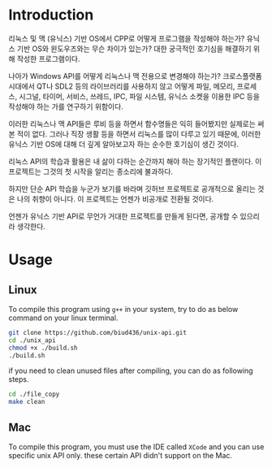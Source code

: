 # Introduction
리눅스 및 맥 (유닉스) 기반 OS에서 CPP로 어떻게 프로그램을 작성해야 하는가? 유닉스 기반 OS와 윈도우즈와는 무슨 차이가 있는가? 대한 궁극적인 호기심을 해결하기 위해 작성한 프로그램이다. 

나아가 Windows API를 어떻게 리눅스나 맥 전용으로 변경해야 하는가? 크로스플랫폼 시대에서 QT나 SDL2 등의 라이브러리를 사용하지 않고 어떻게 파일, 메모리, 프로세스, 시그널, 타이머, 서비스, 쓰레드, IPC, 파일 시스템, 유닉스 소켓을 이용한 IPC 등을 작성해야 하는 가를 연구하기 위함이다. 

이러한 리눅스나 맥 API들은 루비 등을 하면서 함수명들은 익히 들어봤지만 실제로는 써본 적이 없다. 그러나 직장 생활 등을 하면서 리눅스를 많이 다루고 있기 때문에, 이러한 유닉스 기반 OS에 대해 더 깊게 알아보고자 하는 순수한 호기심이 생긴 것이다.

리눅스 API의 학습과 활용은 내 삶이 다하는 순간까지 해야 하는 장기적인 플랜이다. 이 프로젝트는 그것의 첫 시작을 알리는 종소리에 불과하다.

하지만 단순 API 학습을 누군가 보기를 바라며 깃허브 프로젝트로 공개적으로 올리는 것은 나의 취향이 아니다. 이 프로젝트는 언젠가 비공개로 전환될 것이다.

언젠가 유닉스 기반 API로 무언가 거대한 프로젝트를 만들게 된다면, 공개할 수 있으리라 생각한다.

# Usage

## Linux
To compile this program using `g++` in your system, try to do as below command on your linux terminal.

```sh
git clone https://github.com/biud436/unix-api.git
cd ./unix_api
chmod +x ./build.sh
./build.sh
```

if you need to clean unused files after compiling, you can do as following steps.

```sh
cd ./file_copy
make clean
```

## Mac
To compile this program, you must use the IDE called `XCode` and you can use specific unix API only.
these certain API didn't support on the Mac.



